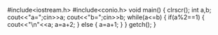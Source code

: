 #include<iostream.h>
#include<conio.h>
void main()
{
 clrscr();
 int a,b;
 cout<<"a=";cin>>a;
 cout<<"b=";cin>>b;
 while(a<=b)
 {
  if(a%2==1)
  {
   cout<<"\n"<<a;
   a=a+2;
  }
  else
  {
   a=a+1;
  }
 }
 getch();
}

